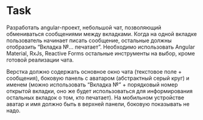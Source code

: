 # Task

Разработать angular-проект, небольшой чат, позволяющий обмениваться сообщениями между вкладками.
Когда на одной вкладке пользователь начинает писать сообщение, остальные должны отобразить “Вкладка №… печатает”.
Необходимо использовать Angular Material, RxJs, Reactive Forms остальные инструменты на выбор, кроме готовой реализации чата.

Верстка должно содержать основное окно чата (текстовое поле + сообщения), боковую панель с аватаром (абстрактный серый круг) и
именем (можно использовать “Вкладка №” + порядковый номер открытой вкладки, оно же будет использоваться для информирования остальных вкладок
о том, кто печатает). На мобильном устройстве аватар и имя должно быть в верхней панели, боковую показывать не надо.


